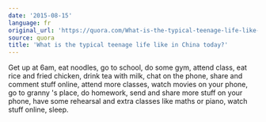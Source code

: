 ```yaml
---
date: '2015-08-15'
language: fr
original_url: 'https://quora.com/What-is-the-typical-teenage-life-like-in-China-today/answer/Clément-Renaud'
source: quora
title: 'What is the typical teenage life like in China today?'
---
```


Get up at 6am, eat noodles, go to school, do some gym, attend class, eat
rice and fried chicken, drink tea with milk, chat on the phone, share
and comment stuff online, attend more classes, watch movies on your
phone, go to granny 's place, do homework, send and share more stuff on
your phone, have some rehearsal and extra classes like maths or piano,
watch stuff online, sleep.

